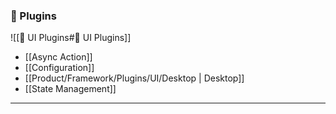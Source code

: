 ### 🔌 Plugins

![[🎨 UI Plugins#🎨 UI Plugins]]

- [[Async Action]]
- [[Configuration]]
- [[Product/Framework/Plugins/UI/Desktop | Desktop]]
- [[State Management]]
---
